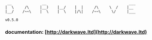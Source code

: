 ```
 __              __                                      ___
|  \     /\     |__)    |__/    |  |     /\     \  /    |__  
|__/    /~~\    |  \    |  \    |/\|    /~~\     \/     |___

v0.5.0

```


### documentation: [http://darkwave.ltd](http://darkwave.ltd)